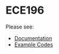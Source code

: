 # ECE196

Please see:

* [Documentation](https://curtisrlee.github.io/ece196-fa21/)
* [Example Codes](https://github.com/curtisrlee/ece196-fa21/tree/dev/examples)

